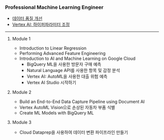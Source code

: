 ### Professional Machine Learning Engineer

- [데이터 품질 개선](https://partner.cloudskillsboost.google/focuses/14244?parent=catalog)
- [Vertex AI: 하이퍼파라미터 조정](https://partner.cloudskillsboost.google/course_templates/9/labs/531404)

---

1. Module 1  
    - Introduction to Linear Regression
    - Performing Advanced Feature Engineering
    - Introduction to AI and Machine Learning on Google Cloud 
        - BigQuery ML을 사용한 방문자 구매 예측
        - Natural Language API를 사용한 항목 및 감정 분석
        - Vertex AI: AutoML을 사용한 대출 위험 예측
        - Vertex AI Studio 시작하기

2. Module 2
    - Build an End-to-End Data Capture Pipeline using Document AI
    - Vertex AutoML Vision으로 손상된 자동차 부품 식별
    - Create ML Models with BigQuery ML

3. Module 3
    - Cloud Dataprep을 사용하여 데이터 변환 파이프라인 만들기
    
